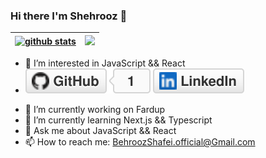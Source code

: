 ### Hi there I'm Shehrooz 👋

|<a href="https://github.com/BehrozShafei"><img src="https://github-readme-stats.vercel.app/api?username=BehrozShafei&show_icons=true&include_all_commits=true&theme=dark&hide_border=false" alt="github stats" style="max-width: 100%;height: 200px;" /></a> | <a href="https://github.com/BehrozShafei"><img src="https://github-readme-stats.vercel.app/api/top-langs/?username=BehrozShafei&layout=compact&theme=dark&hide_border=false" style="max-width: 100%;height: 200px;" /></a> |
| - | - |

- 👀 I’m interested in JavaScript && React 
- <a href="https://github.com/BehrozShafei"><img src="imgs/github.svg" alt="GitHub"></a> <a href="https://www.linkedin.com/in/BehrozShafei"><img src="imgs/linkedin.svg" alt="LinkedIn"></a>
<!-- - 🌱 I’m currently learning ...
- 💞️ I’m looking to collaborate on ...
- 📫 How to reach me ... -->


- 🔭 I’m currently working on Fardup
- 🌱 I’m currently learning Next.js && Typescript
- 💬 Ask me about JavaScript && React
- 📫 How to reach me: BehroozShafei.official@Gmail.com


